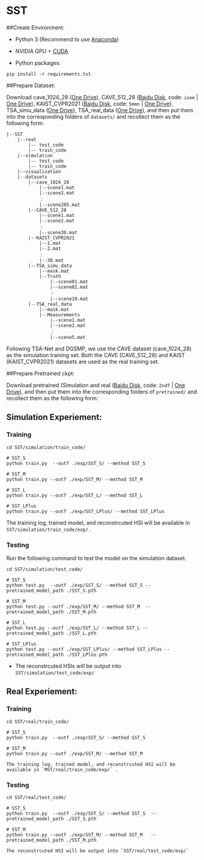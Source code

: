 # SST



##Create Environment:

- Python 3 (Recommend to use [Anaconda](https://www.anaconda.com/download/#linux))

- NVIDIA GPU + [CUDA](https://developer.nvidia.com/cuda-downloads)

- Python packages:

```shell
pip install -r requirements.txt
```

##Prepare Dataset:

Download cave_1024_28 ([One Drive](https://bupteducn-my.sharepoint.com/:f:/g/personal/mengziyi_bupt_edu_cn/EmNAsycFKNNNgHfV9Kib4osB7OD4OSu-Gu6Qnyy5PweG0A?e=5NrM6S)), CAVE_512_28 ([Baidu Disk](https://pan.baidu.com/s/1ue26weBAbn61a7hyT9CDkg), code: `ixoe` | [One Drive](https://mailstsinghuaeducn-my.sharepoint.com/:f:/g/personal/lin-j21_mails_tsinghua_edu_cn/EjhS1U_F7I1PjjjtjKNtUF8BJdsqZ6BSMag_grUfzsTABA?e=sOpwm4)), KAIST_CVPR2021 ([Baidu Disk](https://pan.baidu.com/s/1LfPqGe0R_tuQjCXC_fALZA), code: `5mmn` | [One Drive](https://mailstsinghuaeducn-my.sharepoint.com/:f:/g/personal/lin-j21_mails_tsinghua_edu_cn/EkA4B4GU8AdDu0ZkKXdewPwBd64adYGsMPB8PNCuYnpGlA?e=VFb3xP)), TSA_simu_data ([One Drive](https://1drv.ms/u/s!Au_cHqZBKiu2gYFDwE-7z1fzeWCRDA?e=ofvwrD)), TSA_real_data ([One Drive](https://1drv.ms/u/s!Au_cHqZBKiu2gYFTpCwLdTi_eSw6ww?e=uiEToT)), and then put them into the corresponding folders of `datasets/` and recollect them as the following form:

```shell
|--SST
    |--real
    	|-- test_code
    	|-- train_code
    |--simulation
    	|-- test_code
    	|-- train_code
    |--visualization
    |--datasets
        |--cave_1024_28
            |--scene1.mat
            |--scene2.mat
            ：  
            |--scene205.mat
        |--CAVE_512_28
            |--scene1.mat
            |--scene2.mat
            ：  
            |--scene30.mat
        |--KAIST_CVPR2021  
            |--1.mat
            |--2.mat
            ： 
            |--30.mat
        |--TSA_simu_data  
            |--mask.mat   
            |--Truth
                |--scene01.mat
                |--scene02.mat
                ： 
                |--scene10.mat
        |--TSA_real_data  
            |--mask.mat   
            |--Measurements
                |--scene1.mat
                |--scene2.mat
                ： 
                |--scene5.mat
```

Following TSA-Net and DGSMP, we use the CAVE dataset (cave_1024_28) as the simulation training set. Both the CAVE (CAVE_512_28) and KAIST (KAIST_CVPR2021) datasets are used as the real training set. 


##Prepare Pretrained ckpt:

Download pretrained (Simulation and real ([Baidu Disk](https://pan.baidu.com/s/1T2Kz1rQ8Lo_SzpPajJB3qA?pwd=2ndf), code: `2ndf` | [One Drive](https://1drv.ms/f/s!AgPCk81UUoyYoBB8ebE22P65wrx3?e=FvWHnS)), and then put them into the corresponding folders of `pretrained/` and recollect them as the following form:



## Simulation Experiement:

### Training

```shell
cd SST/simulation/train_code/

# SST_S
python train.py  --outf ./exp/SST_S/ --method SST_S 

# SST_M
python train.py --outf ./exp/SST_M/ --method SST_M  

# SST_L
python train.py --outf ./exp/SST_L/ --method SST_L 

# SST_LPlus
python train.py --outf ./exp/SST_LPlus/ --method SST_LPlus 

```

The training log, trained model, and reconstrcuted HSI will be available in `SST/simulation/train_code/exp/` . 


### Testing	

Run the following command to test the model on the simulation dataset.

```shell
cd SST/simulation/test_code/

# SST_S
python test.py  --outf ./exp/SST_S/ --method SST_S --pretrained_model_path ./SST_S.pth

# SST_M
python test.py --outf ./exp/SST_M/ --method SST_M  --pretrained_model_path ./SST_M.pth

# SST_L
python test.py --outf ./exp/SST_L/ --method SST_L --pretrained_model_path ./SST_L.pth

# SST_LPlus
python test.py --outf ./exp/SST_LPlus/ --method SST_LPlus --pretrained_model_path ./SST_LPlus.pth

```

- The reconstrcuted HSIs will be output into `SST/simulation/test_code/exp/`  




## Real Experiement:

### Training

```shell
cd SST/real/train_code/

# SST_S
python train.py  --outf ./exp/SST_S/ --method SST_S 

# SST_M
python train.py --outf ./exp/SST_M/ --method SST_M  

The training log, trained model, and reconstrcuted HSI will be available in `MST/real/train_code/exp/` . 
```

### Testing	

```shell
cd SST/real/test_code/

# SST_S
python train.py  --outf ./exp/SST_S/ --method SST_S  --pretrained_model_path ./SST_S.pth

# SST_M
python train.py --outf ./exp/SST_M/ --method SST_M   --pretrained_model_path ./SST_M.pth

The reconstrcuted HSI will be output into `SST/real/test_code/exp/`  
```